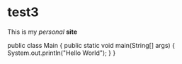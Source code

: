 # test3

This is my _personal_ **site** 

 public class Main {
  public static void main(String[] args) {
    System.out.println("Hello World");
  }
}

